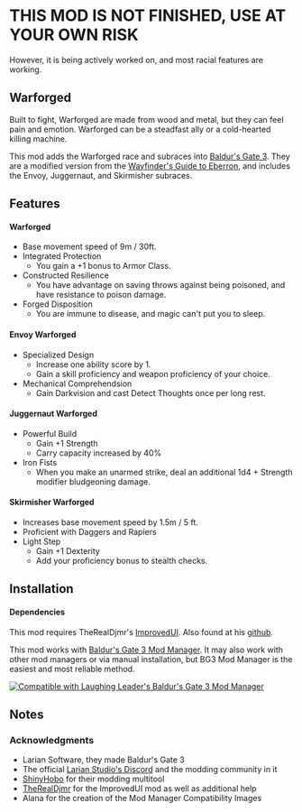 # THIS MOD IS NOT FINISHED, USE AT YOUR OWN RISK
However, it is being actively worked on, and most racial features are working.
## Warforged
Built to fight, Warforged are made from wood and metal, but they can feel pain and emotion. Warforged can be a steadfast ally or a cold-hearted killing machine.

This mod adds the Warforged race and subraces into [Baldur's Gate 3](https://store.steampowered.com/app/1086940/Baldurs_Gate_3/). They are a modified version from the [Wayfinder's Guide to Eberron](http://dnd5e.wikidot.com/warforged#toc1), and includes the Envoy, Juggernaut, and Skirmisher subraces.

## Features
#### Warforged
* Base movement speed of 9m / 30ft.
* Integrated Protection
  * You gain a +1 bonus to Armor Class.
* Constructed Resilience
  * You have advantage on saving throws against being poisoned, and have resistance to poison damage.
* Forged Disposition
  * You are immune to disease, and magic can't put you to sleep.

#### Envoy Warforged
* Specialized Design
  * Increase one ability score by 1.
  * Gain a skill proficiency and weapon proficiency of your choice.
* Mechanical Comprehendsion
  * Gain Darkvision and cast Detect Thoughts once per long rest.
#### Juggernaut Warforged
* Powerful Build
  * Gain +1 Strength
  * Carry capacity increased by 40%
* Iron Fists
  * When you make an unarmed strike, deal an additional 1d4 + Strength modifier bludgeoning damage.
#### Skirmisher Warforged
* Increases base movement speed by 1.5m / 5 ft.
* Proficient with Daggers and Rapiers
* Light Step
  * Gain +1 Dexterity
  * Add your proficiency bonus to stealth checks.

## Installation
#### Dependencies
This mod requires TheRealDjmr's [ImprovedUI](https://www.nexusmods.com/baldursgate3/mods/366). Also found at his [github](https://github.com/TheRealDjmr/BG3ImprovedUI).


This mod works with [Baldur's Gate 3 Mod Manager](https://github.com/LaughingLeader/BG3ModManager). It may also work with other mod managers or via manual installation, but BG3 Mod Manager is the easiest and most reliable method.

[![Compatible with Laughing Leader's Baldur's Gate 3 Mod Manager](https://i.imgur.com/qtdx2Yq.png)](https://github.com/LaughingLeader/BG3ModManager)

## Notes
### Acknowledgments
- Larian Software, they made Baldur's Gate 3
- The official [Larian Studio's Discord](https://discord.com/invite/larianstudios) and the modding community in it
- [ShinyHobo](https://github.com/ShinyHobo) for their modding multitool
- [TheRealDjmr](https://github.com/TheRealDjmr/BG3ImprovedUI) for the ImprovedUI mod as well as additional help
- Alana for the creation of the Mod Manager Compatibility Images

